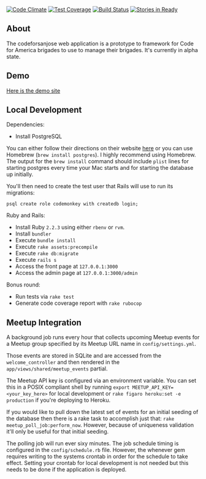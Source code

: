 [![Code Climate](https://codeclimate.com/github/codeforsanjose/codeforsanjose/badges/gpa.svg)](https://codeclimate.com/github/codeforsanjose/codeforsanjose)
[![Test Coverage](https://codeclimate.com/github/codeforsanjose/codeforsanjose/badges/coverage.svg)](https://codeclimate.com/github/codeforsanjose/codeforsanjose/coverage)
[![Build Status](https://travis-ci.org/codeforsanjose/codeforsanjose.svg)](https://travis-ci.org/codeforsanjose/codeforsanjose)
[![Stories in Ready](https://badge.waffle.io/codeforsanjose/codeforsanjose.png?label=ready&title=Ready)](http://waffle.io/codeforsanjose/codeforsanjose)
## About

The codeforsanjose web application is a prototype to framework for Code for America brigades to use to manage their brigades. It's currently in alpha state.

## Demo
[Here is the demo site](https://codeforsanjose.herokuapp.com/)

## Local Development

Dependencies:
* Install PostgreSQL

You can either follow their directions on their website [here](http://www.postgresql.org/download/macosx/) or you can use Homebrew (`brew install postgres`). I highly recommend using Homebrew. The output for the `brew install` command should include `plist` lines for starting postgres every time your Mac starts and for starting the database up initially.

You'll then need to create the test user that Rails will use to run its migrations:

`psql create role codemonkey with createdb login;`

Ruby and Rails:
* Install Ruby `2.2.3` using either `rbenv` or `rvm`.
* Install `bundler`
* Execute `bundle install`
* Execute `rake assets:precompile`
* Execute `rake db:migrate`
* Execute `rails s`
* Access the front page at `127.0.0.1:3000`
* Access the admin page at `127.0.0.1:3000/admin`

Bonus round:
* Run tests via `rake test`
* Generate code coverage report with `rake rubocop`

## Meetup Integration

A background job runs every hour that collects upcoming Meetup events for a Meetup group specified by its Meetup URL name in `config/settings.yml`.

Those events are stored in SQLite and are accessed from the `welcome_controller` and then rendered in the `app/views/shared/meetup_events` partial.

The Meetup API key is configured via an environment variable. You can set this in a POSIX compliant shell by running `export MEETUP_API_KEY=<your_key_here>` for local development or `rake figaro heroku:set -e production` if you're deploying to Heroku.

If you would like to pull down the latest set of events for an initial seeding of the database then there is a rake task to accomplish just that: `rake meetup_poll_job:perform_now`. However, because of uniqueness validation it'll only be useful for that initial seeding.

The polling job will run ever sixy minutes. The job schedule timing is configured in the `config/schedule.rb` file. However, the whenever gem requires writing to the systems crontab in order for the schedule to take effect. Setting your crontab for local development is not needed but this needs to be done if the application is deployed.
